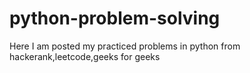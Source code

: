 # python-problem-solving
Here I  am posted my practiced problems in python from hackerank,leetcode,geeks for geeks
